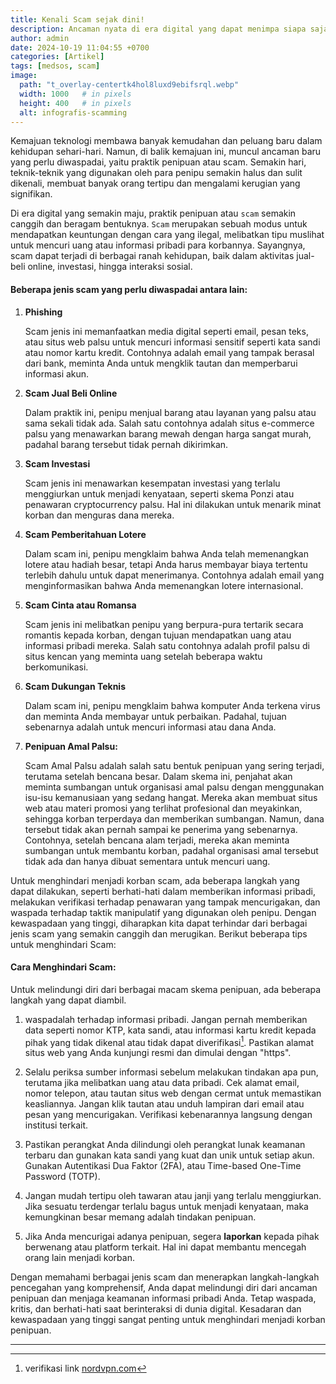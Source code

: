 ```yaml
---
title: Kenali Scam sejak dini!
description: Ancaman nyata di era digital yang dapat menimpa siapa saja. Namun, dengan kewaspadaan, pengetahuan, dan kehati-hatian, Anda dapat mencegah diri Anda menjadi korban.
author: admin
date: 2024-10-19 11:04:55 +0700
categories: [Artikel]
tags: [medsos, scam]
image:
  path: "t_overlay-centertk4hol8luxd9ebifsrql.webp"
  width: 1000   # in pixels
  height: 400   # in pixels
  alt: infografis-scamming
---
```


Kemajuan teknologi membawa banyak kemudahan dan peluang baru dalam kehidupan sehari-hari. Namun, di balik kemajuan ini, muncul ancaman baru yang perlu diwaspadai, yaitu praktik penipuan atau scam. Semakin hari, teknik-teknik yang digunakan oleh para penipu semakin halus dan sulit dikenali, membuat banyak orang tertipu dan mengalami kerugian yang signifikan. 

Di era digital yang semakin maju, praktik penipuan atau `scam` semakin canggih dan beragam bentuknya. `Scam` merupakan sebuah modus untuk mendapatkan keuntungan dengan cara yang ilegal, melibatkan tipu muslihat untuk mencuri uang atau informasi pribadi para korbannya. Sayangnya, scam dapat terjadi di berbagai ranah kehidupan, baik dalam aktivitas jual-beli online, investasi, hingga interaksi sosial.

#### Beberapa jenis scam yang perlu diwaspadai antara lain:

1. **Phishing**

   Scam jenis ini memanfaatkan media digital seperti email, pesan teks, atau situs web palsu untuk mencuri informasi sensitif seperti kata sandi atau nomor kartu kredit. Contohnya adalah email yang tampak berasal dari bank, meminta Anda untuk mengklik tautan dan memperbarui informasi akun.

2. **Scam Jual Beli Online**

   Dalam praktik ini, penipu menjual barang atau layanan yang palsu atau sama sekali tidak ada. Salah satu contohnya adalah situs e-commerce palsu yang menawarkan barang mewah dengan harga sangat murah, padahal barang tersebut tidak pernah dikirimkan.

3. **Scam Investasi**

   Scam jenis ini menawarkan kesempatan investasi yang terlalu menggiurkan untuk menjadi kenyataan, seperti skema Ponzi atau penawaran cryptocurrency palsu. Hal ini dilakukan untuk menarik minat korban dan menguras dana mereka.

5. **Scam Pemberitahuan Lotere**

   Dalam scam ini, penipu mengklaim bahwa Anda telah memenangkan lotere atau hadiah besar, tetapi Anda harus membayar biaya tertentu terlebih dahulu untuk dapat menerimanya. Contohnya adalah email yang menginformasikan bahwa Anda memenangkan lotere internasional.

6. **Scam Cinta atau Romansa**

   Scam jenis ini melibatkan penipu yang berpura-pura tertarik secara romantis kepada korban, dengan tujuan mendapatkan uang atau informasi pribadi mereka. Salah satu contohnya adalah profil palsu di situs kencan yang meminta uang setelah beberapa waktu berkomunikasi.

7. **Scam Dukungan Teknis**

   Dalam scam ini, penipu mengklaim bahwa komputer Anda terkena virus dan meminta Anda membayar untuk perbaikan. Padahal, tujuan sebenarnya adalah untuk mencuri informasi atau dana Anda.

8. **Penipuan Amal Palsu:** 

   Scam Amal Palsu adalah salah satu bentuk penipuan yang sering terjadi, terutama setelah bencana besar. Dalam skema ini, penjahat akan meminta sumbangan untuk organisasi amal palsu dengan menggunakan isu-isu kemanusiaan yang sedang hangat. Mereka akan membuat situs web atau materi promosi yang terlihat profesional dan meyakinkan, sehingga korban terperdaya dan memberikan sumbangan. Namun, dana tersebut tidak akan pernah sampai ke penerima yang sebenarnya. Contohnya, setelah bencana alam terjadi, mereka akan meminta sumbangan untuk membantu korban, padahal organisasi amal tersebut tidak ada dan hanya dibuat sementara untuk mencuri uang.

Untuk menghindari menjadi korban scam, ada beberapa langkah yang dapat dilakukan, seperti berhati-hati dalam memberikan informasi pribadi, melakukan verifikasi terhadap penawaran yang tampak mencurigakan, dan waspada terhadap taktik manipulatif yang digunakan oleh penipu. Dengan kewaspadaan yang tinggi, diharapkan kita dapat terhindar dari berbagai jenis scam yang semakin canggih dan merugikan. Berikut beberapa tips untuk menghindari Scam:

#### Cara Menghindari Scam: 

Untuk melindungi diri dari berbagai macam skema penipuan, ada beberapa langkah yang dapat diambil. 
1. waspadalah terhadap informasi pribadi. Jangan pernah memberikan data seperti nomor KTP, kata sandi, atau informasi kartu kredit kepada pihak yang tidak dikenal atau tidak dapat diverifikasi[^1]. Pastikan alamat situs web yang Anda kunjungi resmi dan dimulai dengan "https".  

2. Selalu periksa sumber informasi sebelum melakukan tindakan apa pun, terutama jika melibatkan uang atau data pribadi. Cek alamat email, nomor telepon, atau tautan situs web dengan cermat untuk memastikan keasliannya. Jangan klik tautan atau unduh lampiran dari email atau pesan yang mencurigakan. Verifikasi kebenarannya langsung dengan institusi terkait. 

3. Pastikan perangkat Anda dilindungi oleh perangkat lunak keamanan terbaru dan gunakan kata sandi yang kuat dan unik untuk setiap akun. Gunakan Autentikasi Dua Faktor (2FA), atau  Time-based One-Time Password (TOTP).

4. Jangan mudah tertipu oleh tawaran atau janji yang terlalu menggiurkan. Jika sesuatu terdengar terlalu bagus untuk menjadi kenyataan, maka kemungkinan besar memang adalah tindakan penipuan. 

5. Jika Anda mencurigai adanya penipuan, segera **laporkan** kepada pihak berwenang atau platform terkait. Hal ini dapat membantu mencegah orang lain menjadi korban.

Dengan memahami berbagai jenis scam dan menerapkan langkah-langkah pencegahan yang komprehensif, Anda dapat melindungi diri dari ancaman penipuan dan menjaga keamanan informasi pribadi Anda. Tetap waspada, kritis, dan berhati-hati saat berinteraksi di dunia digital. Kesadaran dan kewaspadaan yang tinggi sangat penting untuk menghindari menjadi korban penipuan.

---
[^1]: verifikasi link [nordvpn.com](https://nordvpn.com/id/link-checker/)